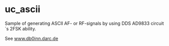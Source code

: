 # uc_ascii
Sample of generating ASCII AF- or RF-signals by using DDS AD9833 circuit´s 2FSK ability.

See www.db0inn.darc.de
